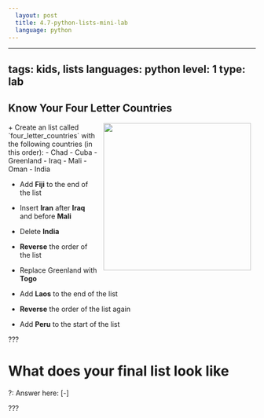 ```yaml
---
  layout: post
  title: 4.7-python-lists-mini-lab
  language: python
---
```

---
tags: kids, lists
languages: python
level: 1
type: lab
---
## Know Your Four Letter Countries
<img src="https://s3.amazonaws.com/after-school-assets/globe.jpeg" align="right" width="300px" hspace="10">
+ Create an list called `four_letter_countries` with the following countries (in this order):
	- Chad
	- Cuba
	- Greenland
	- Iraq
	- Mali
	- Oman
	- India

+ Add **Fiji** to the end of the list

+ Insert **Iran** after **Iraq** and before **Mali**

+ Delete **India**

+ **Reverse** the order of the list

+ Replace Greenland with **Togo**

+ Add **Laos** to the end of the list

+ **Reverse** the order of the list again

+ Add **Peru** to the start of the list

???

#  What does your final list look like

?: Answer here:
[-]

???
